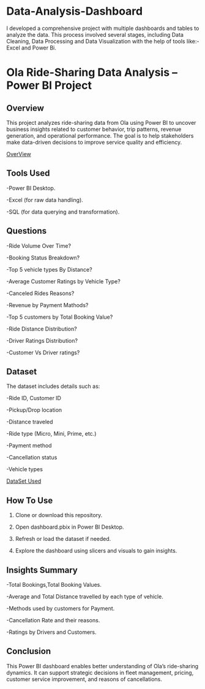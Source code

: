# Data-Analysis-Dashboard
I developed a comprehensive project with multiple dashboards and tables to analyze the data. This process involved several stages, including Data Cleaning, Data Processing and Data Visualization with the help of tools like:- Excel and Power Bi.


# Ola Ride-Sharing Data Analysis – Power BI Project
## Overview

This project analyzes ride-sharing data from Ola using Power BI to uncover business insights related to customer behavior, trip patterns, revenue generation, and operational performance. The goal is to help stakeholders make data-driven decisions to improve service quality and efficiency.

<a href="https://github.com/prasad-dhruv09/Data-Analysis-Dashboard/blob/main/OverView.png">OverView</a>

## Tools Used

-Power BI Desktop.

-Excel (for raw data handling).

-SQL (for data querying and transformation).


## Questions
-Ride Volume Over Time?

-Booking Status Breakdown?

-Top 5 vehicle types By Distance?

-Average Customer Ratings by Vehicle Type?

-Canceled Rides Reasons?

-Revenue by Payment Mathods?

-Top 5 customers by Total Booking Value?

-Ride Distance Distribution?

-Driver Ratings Distribution?

-Customer Vs Driver ratings?


## Dataset

The dataset includes details such as:

-Ride ID, Customer ID

-Pickup/Drop location

-Distance traveled

-Ride type (Micro, Mini, Prime, etc.)

-Payment method

-Cancellation status

-Vehicle types

<a href="https://github.com/prasad-dhruv09/Data-Analysis-Dashboard/blob/main/Bookings-100000-Rows.xlsx">DataSet Used</a>

## How To Use

1. Clone or download this repository.


2. Open dashboard.pbix in Power BI Desktop.


3. Refresh or load the dataset if needed.


4. Explore the dashboard using slicers and visuals to gain insights.

## Insights Summary

-Total Bookings,Total Booking Values.

-Average and Total Distance travelled by each type of vehicle.

-Methods used by customers for Payment.

-Cancellation Rate and their reasons.

-Ratings by Drivers and Customers.

## Conclusion

This Power BI dashboard enables better understanding of Ola’s ride-sharing dynamics. It can support strategic decisions in fleet management, pricing, customer service improvement, and reasons of cancellations.
